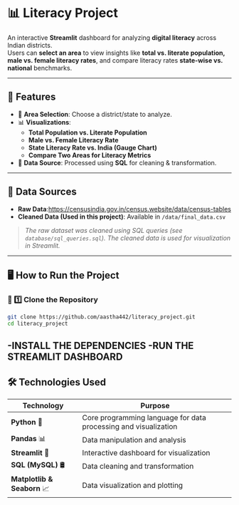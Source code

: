 # 📊 Literacy Project

An interactive **Streamlit** dashboard for analyzing **digital literacy** across Indian districts.  
Users can **select an area** to view insights like **total vs. literate population, male vs. female literacy rates**, and compare literacy rates **state-wise vs. national** benchmarks.

---

## 🚀 Features

- 📌 **Area Selection**: Choose a district/state to analyze.
- 📊 **Visualizations**:
  - **Total Population vs. Literate Population**
  - **Male vs. Female Literacy Rate**
  - **State Literacy Rate vs. India (Gauge Chart)**
  - **Compare Two Areas for Literacy Metrics**
- 📁 **Data Source**: Processed using **SQL** for cleaning & transformation.

---

## 📂 Data Sources

- **Raw Data**:https://censusindia.gov.in/census.website/data/census-tables
- **Cleaned Data (Used in this project)**: Available in `/data/final_data.csv`

> *The raw dataset was cleaned using SQL queries (see `database/sql_queries.sql`). The cleaned data is used for visualization in Streamlit.*

---

## 🖥️ How to Run the Project

### 🔹 1️⃣ Clone the Repository
```bash
git clone https://github.com/aastha442/literacy_project.git
cd literacy_project
```
-INSTALL THE DEPENDENCIES 
-RUN THE STREAMLIT DASHBOARD
---
## 🛠️ Technologies Used

| Technology  | Purpose |
|-------------|---------|
| **Python** 🐍 | Core programming language for data processing and visualization |
| **Pandas** 📊 | Data manipulation and analysis |
| **Streamlit** 🎨 | Interactive dashboard for visualization |
| **SQL (MySQL)** 🛢️ | Data cleaning and transformation |
| **Matplotlib & Seaborn** 📈 | Data visualization and plotting |



